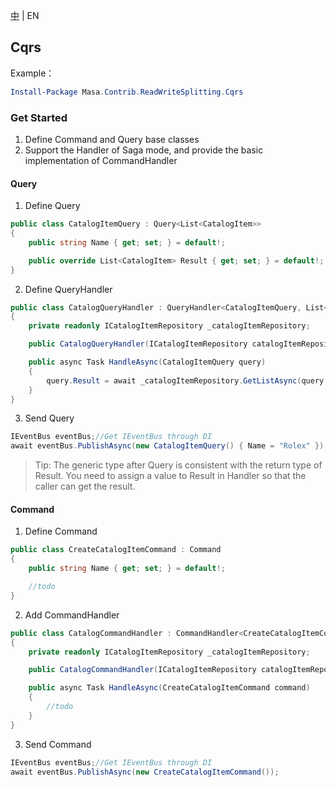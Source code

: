 [中](README.zh-CN.md) | EN

## Cqrs

Example：

``` powershell
Install-Package Masa.Contrib.ReadWriteSplitting.Cqrs
```

### Get Started

1. Define Command and Query base classes
2. Support the Handler of Saga mode, and provide the basic implementation of CommandHandler

#### Query

1. Define Query

```C#
public class CatalogItemQuery : Query<List<CatalogItem>>
{
    public string Name { get; set; } = default!;

    public override List<CatalogItem> Result { get; set; } = default!;
}
```

2. Define QueryHandler

```C#
public class CatalogQueryHandler : QueryHandler<CatalogItemQuery, List<CatalogItem>>
{
    private readonly ICatalogItemRepository _catalogItemRepository;

    public CatalogQueryHandler(ICatalogItemRepository catalogItemRepository) => _catalogItemRepository = catalogItemRepository;

    public async Task HandleAsync(CatalogItemQuery query)
    {
        query.Result = await _catalogItemRepository.GetListAsync(query.Name);
    }
}
```

3. Send Query

```c#
IEventBus eventBus;//Get IEventBus through DI
await eventBus.PublishAsync(new CatalogItemQuery() { Name = "Rolex" });
```

> Tip: The generic type after Query is consistent with the return type of Result. You need to assign a value to Result in Handler so that the caller can get the result.

#### Command

1. Define Command

```c#
public class CreateCatalogItemCommand : Command
{
    public string Name { get; set; } = default!;

    //todo
}
```

2. Add CommandHandler

```c#
public class CatalogCommandHandler : CommandHandler<CreateCatalogItemCommand>
{
    private readonly ICatalogItemRepository _catalogItemRepository;

    public CatalogCommandHandler(ICatalogItemRepository catalogItemRepository) => _catalogItemRepository = catalogItemRepository;

    public async Task HandleAsync(CreateCatalogItemCommand command)
    {
        //todo
    }
}
```

3. Send Command

```C#
IEventBus eventBus;//Get IEventBus through DI
await eventBus.PublishAsync(new CreateCatalogItemCommand());
```